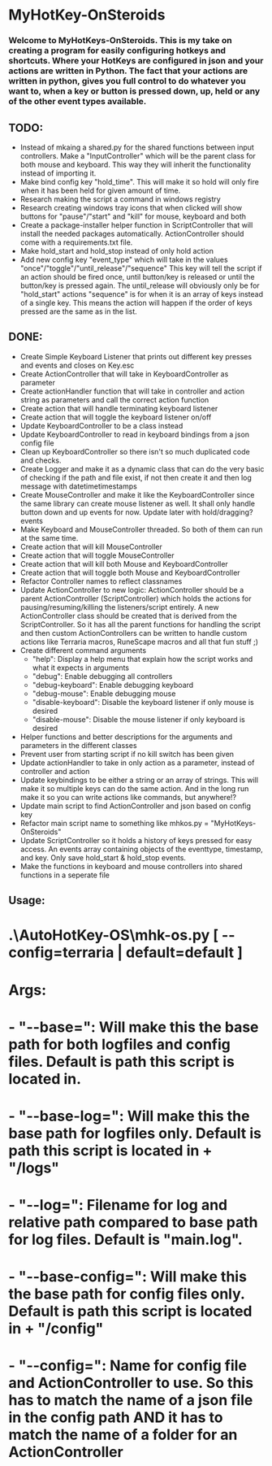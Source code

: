 # MyHotKey-OnSteroids
### Welcome to MyHotKeys-OnSteroids. This is my take on creating a program for easily configuring hotkeys and shortcuts. Where your HotKeys are configured in json and your actions are written in Python. The fact that your actions are written in python, gives you full control to do whatever you want to, when a key or button is pressed down, up, held or any of the other event types available.


## TODO:
- Instead of mkaing a shared.py for the shared functions between input controllers. Make a "InputController" which will be the parent class for both mouse and keyboard. This way they will inherit the functionality instead of importing it.
- Make bind config key "hold_time". This will make it so hold will only fire when it has been held for given amount of time.
- Research making the script a command in windows registry
- Research creating windows tray icons that when clicked will show buttons for "pause"/"start" and "kill" for mouse, keyboard and both
- Create a package-installer helper function in ScriptController that will install the needed packages automatically. ActionController should come with a requirements.txt file.
- Make hold_start and hold_stop instead of only hold action
- Add new config key "event_type" which will take in the values "once"/"toggle"/"until_release"/"sequence"
     This key will tell the script if an action should be fired once, until button/key is released or until the button/key is pressed again.
     The until_release will obviously only be for "hold_start" actions
     "sequence" is for when it is an array of keys instead of a single key. This means the action will happen if the order of keys pressed are the same as in the list.



## DONE:
- Create Simple Keyboard Listener that prints out different key presses and events and closes on Key.esc
- Create ActionController that will take in KeyboardController as parameter
- Create actionHandler function that will take in controller and action string as parameters and call the correct action function
- Create action that will handle terminating keyboard listener
- Create action that will toggle the keyboard listener on/off
- Update KeyboardController to be a class instead
- Update KeyboardController to read in keyboard bindings from a json config file
- Clean up KeyboardController so there isn't so much duplicated code and checks.
- Create Logger and make it as a dynamic class that can do the very basic of checking if the path and file exist, if not then create it and then log message with datetimetimestamps
- Create MouseController and make it like the KeyboardController since the same library can create mouse listener as well. 
     It shall only handle button down and up events for now. Update later with hold/dragging? events
- Make Keyboard and MouseController threaded. So both of them can run at the same time.
- Create action that will kill MouseController
- Create action that will toggle MouseController
- Create action that will kill both Mouse and KeyboardController
- Create action that will toggle both Mouse and KeyboardController
- Refactor Controller names to reflect classnames
- Update ActionController to new logic:
     ActionController should be a parent ActionController (ScriptController) which holds the actions for pausing/resuming/killing the listeners/script entirely.
     A new ActionController class should be created that is derived from the ScriptController. 
     So it has all the parent functions for handling the script and then custom ActionControllers can be written to handle custom actions like Terraria macros, RuneScape macros and all that fun stuff ;)
- Create different command arguments 
     - "help": Display a help menu that explain how the script works and what it expects in arguments
     - "debug": Enable debugging all controllers
     - "debug-keyboard": Enable debugging keyboard
     - "debug-mouse": Enable debugging mouse
     - "disable-keyboard": Disable the keyboard listener if only mouse is desired
     - "disable-mouse": Disable the mouse listener if only keyboard is desired
- Helper functions and better descriptions for the arguments and parameters in the different classes
- Prevent user from starting script if no kill switch has been given
- Update actionHandler to take in only action as a parameter, instead of controller and action
- Update keybindings to be either a string or an array of strings. This will make it so multiple keys can do the same action. And in the long run make it so you can write actions like commands, but anywhere!?
- Update main script to find ActionController and json based on config key
- Refactor main script name to something like mhkos.py = "MyHotKeys-OnSteroids"
- Update ScriptController so it holds a history of keys pressed for easy access. An events array containing objects of the eventtype, timestamp, and key. Only save hold_start & hold_stop events.
- Make the functions in keyboard and mouse controllers into shared functions in a seperate file

## Usage:
# .\AutoHotKey-OS\mhk-os.py [ --config=terraria | default=default ]
# Args:
#   - "--base=": Will make this the base path for both logfiles and config files. Default is path this script is located in.
#   - "--base-log=": Will make this the base path for logfiles only. Default is path this script is located in + "/logs"
#   - "--log=": Filename for log and relative path compared to base path for log files. Default is "main.log".
#   - "--base-config=": Will make this the base path for config files only. Default is path this script is located in + "/config"
#   - "--config=": Name for config file and ActionController to use. So this has to match the name of a json file in the config path AND it has to match the name of a folder for an ActionController